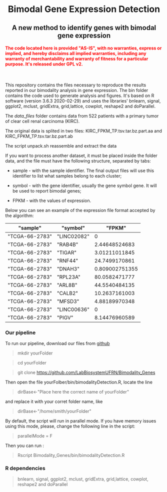 # <center> Bimodal Gene Expression Detection</center>
## <center> A new method to identify genes with bimodal gene expression</center>

####  <span style="color:red">The code located here is provided "AS-IS", with no warranties, express or implied, and hereby disclaims all implied warranties, including any warranty of merchantability and warranty of fitness for a particular purpose. It's released under GPL v2.</span> </center>
<br>

This repository contains the files necessary to reproduce the results reported in our bimodality analysis in gene expression. The bin folder contains the code used to generate analysis and figures. It's based on R software (version 3.6.3 2020-02-29) and uses the libraries' bnlearn, signal, ggplot2, mclust, gridExtra, grid,lattice, cowplot, reshape2 and doParallel.

The *data_files*  folder contains data from 522 patients with a primary tumor of clear cell renal carcinoma (KIRC).

The original data is splited in two files: KIRC_FPKM_TP.tsv.tar.bz.part.aa and KIRC_FPKM_TP.tsv.tar.bz.part.ab

The script unpack.sh reassemble and extract the data

If you want to process another dataset, it must be placed inside the folder data, and the file must have the following structure, separated by tabs:

* sample - with the sample identifier. The final output files will use this identifier to list what samples belong to each cluster;

* symbol - with the gene identifier, usually the gene symbol gene. It will be used to report bimodal genes;

* FPKM - with the values ​​of expression.

Below you can see an example of the expression file format accepted by the algorithm:

"sample"	|	"symbol"	|	"FPKM"
--------	|	--------	|	--------
"TCGA-66-2783"	|	"LINC02082"	|	0
"TCGA-66-2783"	|	"RAB4B"	|	2.44648524683
"TCGA-66-2783"	|	"TIGAR"	|	3.01211011845
"TCGA-66-2783"	|	"RNF44"	|	24.7499170861
"TCGA-66-2783"	|	"DNAH3"	|	0.809002751355
"TCGA-66-2783"	|	"RPL23A"	|	80.0582471777
"TCGA-66-2783"	|	"ARL8B"	|	44.5540484135
"TCGA-66-2783"	|	"CALB2"	|	10.2637161003
"TCGA-66-2783"	|	"MFSD3"	|	4.88189970348
"TCGA-66-2783"	|	"LINC00636"	|	0
"TCGA-66-2783"	|	"PIGV"	|	8.14476960589




<a name="any"></a>
###  Our pipeline  
To run our pipeline, download our files from [github](https://github.com/LabBiosystemUFRN/Bimodality_Genes) 
> mkdir yourFolder

> cd yourFolder

> git clone https://github.com/LabBiosystemUFRN/Bimodality_Genes

Then open the file yourFolber/bin/bimodalityDetection.R, locate the line
> dirBase<-"Place here the correct name of yourFolder"

and replace it with your corret folder name, like

> dirBase<-"/home/smith/yourFolder"

By default, the script will run in parallel mode. If you have memory issues using this mode, please, change the following line in the script:

> parallelMode = F

Then you can run :
> Rscript Bimodality_Genes/bin/bimodalityDetection.R

### R dependencies

> bnlearn, signal, ggplot2, mclust, gridExtra, grid,lattice, cowplot, reshape2 and doParallel


